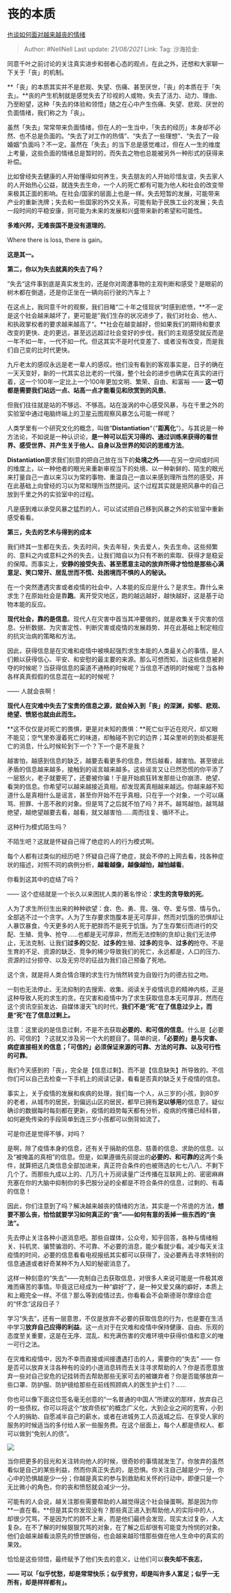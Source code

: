 # 丧的本质
[也谈如何面对越来越丧的情绪](https://zhuanlan.zhihu.com/p/104985424)

> Author: #NellNell
> Last update: *21/08/2021*
> Link:
> Tag:
> 沙海拾金:

同意千叶之前讨论的关注真实进步和弱者心态的观点，在此之外，还想和大家聊一下关于「丧」的机制。

**「丧」的本质其实并不是悲观、失望、伤痛、甚至厌世，「丧」的本质在于「失去」。**丧的产生机制就是感觉失去了珍视的人或物，失去了活力、动力、理由、乃至盼望，这种「失去的体验和领悟」随之在心中产生伤痛、失望、悲观、厌世的负面情绪，我们称之为「丧」。

虽然「失去」常常带来负面情绪，但在人的一生当中，「失去的经历」本身却不必然、也不总是负面的。“失去了对工作的热情”、“失去了一些理想”、“失去了一段婚姻”负面吗？不一定。虽然在「失去」的当下总是感觉难过，但在人一生的维度上考量，这些负面的情绪总是暂时的，而失去之物也总能被另外一种形式的获得来补偿。

比如曾经失去健康的人开始懂得如何养生，失去朋友的人开始珍惜友谊，失去家人的人开始热心公益，就连失去生命，一个人的死亡都有可能为他人和社会的改变带来极其正面的影响。在社会/国家的层面上也是一样。失去短暂的发展，可能带来产业的重新洗牌；失去和一些国家的外交关系，可能有助于民族工业的发展；失去一段时间的平稳安康，则可能为未来的发展和兴盛带来新的希望和可能性。

**多难兴邦，无难丧国不是没有道理的**。

Where there is loss, there is gain。

**这是其一。**

**第二，你以为失去就真的失去了吗？**

”失去“这件事到底是真实发生的，还是你对周遭事物的主观判断和感受？是眼前的树木都在倒退，还是你正坐在一辆向前行驶的汽车上？

在这点上，我同意千叶的观察，我们目睹“二十年之怪现状“时感到悲愤，**不一定是这个社会越来越坏了，更可能是”我们生存的状况进步了，我们对社会、他人、和执政掌权者的要求越来越高了“。**社会在越变越好，但如果我们的期待和要求改变的更快、走的更远，甚至远远超过社会变好的步伐，我们的主观感受就反而是一年不如一年，一代不如一代。但这其实不是时代变差了、或者没有改变，而是我们自己变的比时代更快。

九斤老太的感叹永远是老一辈人的感叹。他们没有看到的客观事实是，日子的确在一天天变好，新的一代其实总比老的一代强，整个社会的进步也确实在真实的进行着，这一个100年一定比上一个100年更加文明、繁荣、自由、和富裕 —— **这一切都是需要我们站远一点、站高一点才能看见和欣赏到的风景**。

但我们往往就是站的不够远、不够高。站在漩涡的中心感受风暴，与在千里之外的实验室中通过电脑终端上的卫星云图观察风暴怎么可能一样呢？

人类学里有一个研究文化的概念，叫做“**Distantiation**“（”**距离化**“）。与其说是一种方法论，不如说是一种认识论，**是一种可以后天习得的、通过训练来获得的看世界、感受世界、并产生关于他人、自身以及世界的知识的思维方法**。

**Distantiation**要求我们刻意的把自己放在当下的**处境之外**——在另一空间或时间的维度上，以一种他者的眼光来重新审视当下的处境、以一种新鲜的、陌生的眼光来打量自己一直以来习以为常的事物、重温自己一直以来感到理所当然的感受，并在此基础上向曾经的习以为常和理所当然提问。这个过程其实就是把风暴中的自己放到千里之外的实验室中的过程。

凡是感到难以承受风暴之猛烈的人，可以试试把自己移到风暴之外的实验室中重新感受看看。

**第三，失去的艺术与得到的成本**

我们终其一生都在失去，失去时间，失去年轻，失去爱人，失去生命。这些频繁的、意料之内或意料之外的失去，让我们暗自以为只有不断的索取、获得才是稳妥的保障。而事实上，**安静的接受失去、甚至愿意主动的放弃所得才恰恰是那些心满意足、笑口常开、居乱世而不慌、处困境而不惧的人的秘诀。**

在一个突然遭遇灾害或者疫情的社会中，人本能的反应是什么？是求生。靠什么来求生？在原始社会是靠**跑**。离开受灾地区，跑的越远越好，越快越好，这是基于动物本能的反应。

**现代社会，靠的是信息**。现代人在灾害中首当其冲要做的，就是收集关于灾害的信息、分析数据、为灾害定性、判断灾害或疫情的发展趋势、并在此基础上制定相应的抗灾治病的策略和方法。

因此，获得信息是在灾难和疫情中被唤起强烈求生本能的人类最关心的事情，是人们赖以获得信心、平安、和安慰的最主要的来源。那么可想而知，当这些信息被剥夺的时候呢？当获得信息的渠道不通畅的时候呢？当信息不透明的时候呢？当各种各样真真假假的信息混在一起的时候呢？

—— 人就会丧啊！

**现代人在灾难中失去了宝贵的信息之源，就会掉入到「丧」的深渊，抑郁、悲观、绝望、愤怒也就由此而生。**

**这不仅仅是对死亡的畏惧，更是对未知的畏惧：**死亡似乎近在咫尺，却又眼不能见；空气里弥漫着死亡的味道，却触碰不到它的边界；耳朵里听的到处都是死亡的消息，什么时候轮到下一个？下一个是不是我？

越害怕，越感到信息的缺乏，越要去看更多的信息，然后越看，越害怕。甚至彼此矛盾的信息越来越多，接触到的谣言越来越多。这些谣言又让已然恐慌的你平添了一层怒火，老子就要死了，还要被你骗！于是开始疯狂转发那些让你崩溃、绝望、看哭的信息。你希望可以越来越接近真相，却发现离真相越来越远。你越来越不知道什么是真相什么是谣言，甚至你开始不在乎真相，只在乎一个对象，一个可以痛骂、担罪、十恶不赦的对象。但是骂了之后就不怕了吗？并不。越骂越怕，越骂越绝望，越绝望越要去看，越看，就又越害怕……周而往复、循环不止。

这种行为模式陌生吗？

不陌生吧？这就是怀疑自己得了绝症的人的行为模式啊。

每个人都有过类似的经历吧？怀疑自己得了绝症，就会不停的上网去看，找各种症状的描述，对照不同的病例分析，**越看越像，越像越怕，越怕越看**。

你看到这其中的症结了吗？

—— 这个症结就是一个长久以来困扰人类的著名悖论：**求生的贪导致的死**。

人为了求生所衍生出来的种种欲望：食、色、勇、竞、强、夺、爱与恨、情与仇，全部逃不过一个贪字。人为了生存要求饱腹本是无可厚非，然而对饥饿的恐惧却让人暴饮暴食，今天更多的人死于肥胖而不是死于饥饿。为了生存繁衍而进行的交配、生殖、竞争、抢夺……也都是无可厚非，然而无法控制的贪却让我们无法停止，无法克制、让我们**过多的**交配、**过多的**生殖、**过多的**竞争、**过多的**抢夺。不是生育的不足、资源的缺乏、竞争的稀少导致我们的死亡，永远都是，人口的压力、资源的过分掠夺、以及无穷尽的征战为我们自己预备了死地。

这个贪，就是将人类合情合理的求生行为悄然转变为自毁行为的德古拉之吻。

一刻也无法停止、无法抑制的去搜索、收集、阅读关于疫情讯息的精神内核，正是这种导致人死的求生的贪。在灾害和疫情中为了求生获取信息本无可厚非，然而在这个资讯空前发达、自媒体漫天飞的时代，**我们不是“死”在了信息过少上，而是“死”在了信息过剩上。**

注意：这里说的是信息过剩，不是不去获取**必要的、和可信的信息**。什么是【必要的、可信的】？这就又涉及另一个大的题目了。简单的说，**「必要的」是与灾害、病症直接相关的信息；「可信的」必须保证来源的可靠、方法的可靠、以及可行性的可靠**。

我们今天感到的「丧」，完全是【信息过剩】、而不是【信息缺失】所导致的。不信你们可以自己去检查一下手机上的阅读记录，看看是否真的缺乏关于疫情的信息。

事实上，关于疫情的发展和疾病的处理，我们每一个人，从三岁的小孩，到80岁的老者，从城市的居民，到偏远山区的居民，都早已拥有**足以够用**的信息了。疑似确诊的数据每时每刻都在更新，疫情的趋势每天都有分析，疫病的传播已经科普，如何避免传染的手段简单到连三岁小孩都可以倒背如流了。

可是你还是觉得不够，对吗？

是啊，除了疫情本身的信息，还有关于捐助的信息、慈善的信息、求助的信息、以及“被掩盖的真相”的信息。但是，如果遵循先前提出的**必要的、和可靠的**这两个条件，就算把这几类信息全部加进来，真正符合条件的也被筛选的七七八八、不剩下几个了。而那些九成以上的、几万几十万阅读量广泛传播在互联网上的、密密麻麻充塞在你的大脑中抑制你的多巴胺分泌的全都是不符合条件的信息，过剩的、有毒的信息！

因此，你们注意到了吗？解决越来越丧的情绪的方法，其实是一个吊诡的方法，**想要不那么丧，恰恰就要学习如何真正的“丧”——如何有意的丢掉一些东西的“丧法”。**

先去停止关注各种小道消息吧。那些自媒体，公众号，知乎回答，各种与情绪相关、抖机灵、骗赞骗泪的、不可靠、不必要的消息，能少看就少看。减少每天关注疫情的时间，必要的信息看看电视报纸其实都可以获得了，没必要再去寻求特别的信息通道或者好奇某种不为人知的秘密消息了。

这样一种刻意的“失去”——克制自己去获取信息，对很多人来说可能是一件极其艰难而痛苦的事情。毕竟这已经成为一种“癖好”了，是一种又爱又痛的癖好，本质上和上瘾完全一样。不信？那么等到疫情过去，你看看会不会斯德哥尔摩综合症的“怀念”这段日子？

学习“失去”，还有一层意思，不仅是放弃不必要的获取信息的行为，也是要在生活中学习**放弃自己应得的利益**。这一点对于在灾难和疫情中保持健康、自由、乐观的态度至关重要，这是在无序、混乱、和充满伤害的灾难环境中获得价值和意义的唯一可行之法。

在灾难和疫情中，因为不幸而直接或间接遭遇打击的人，需要你的“失去” —— 你是否可以放弃关注各种有的没的小道消息转而去关注寻求帮助的人？你是否愿意放弃一些对自己安危的记挂转而去帮助那些无家可去的被嫌弃者？你是否能够放弃一些口罩、防护服、防护镜给那些在前线照顾病人的医生护士们？……

你也可以像下面这位签名毫无创意的“一名普通的中国人”所建议的那样，放弃自己的一些债权。你可以将这个“放弃债权”的概念广义化，大到企业之间的宽宥，小到个人的捐助、自愿减半自己的薪水，或者在进城务工人员返城之后、在享受人家的服务的时候适当的多付给人家一些服务费。在这个层面上，每个人都是债权人、都可以做到“免别人的债”。

![](https://pic1.zhimg.com/80/v2-b0d1b28a4c66caac4738444ef10e4c38_720w.jpg)

当你把更多的目光和关注转向他人的时候，很奇妙的事情就发生了。你放弃的虽然看似是自己的某些利益，然而你真正失去的，是恐惧。你关注自己越是少一分，你心中的恐惧越是少一分；你越是真实的参与到救助和关怀的行动中，即便只是一个无比微小的角色，你的丧和愤怒就会减少一分。

可能有的人会说，越关注那些需要帮助的人越觉得这个社会操蛋啊。那是因为你**一直在看。**但是其实你发现没有？那些真正进入到帮助他人的实际中的人，却很少咒骂，不是因为忙的顾不上来，而是他们最终会发现，现实太过复杂，人太复杂。在不了解的时候狠狠咒骂的对象，在了解之后却很有可能变为怜悯的对象。他们会越来越看淡原先的愤世嫉俗，也会越来越珍惜那些做在他人生命中的真实的果效。

恰恰是这些领悟，最终赋予了他们失去的意义，让他们可以**丧失却不丧志，**

**—— 可以「似乎忧愁，却是常常快乐；似乎贫穷，却是叫许多人富足；似乎一无所有，却是样样都有」。**

